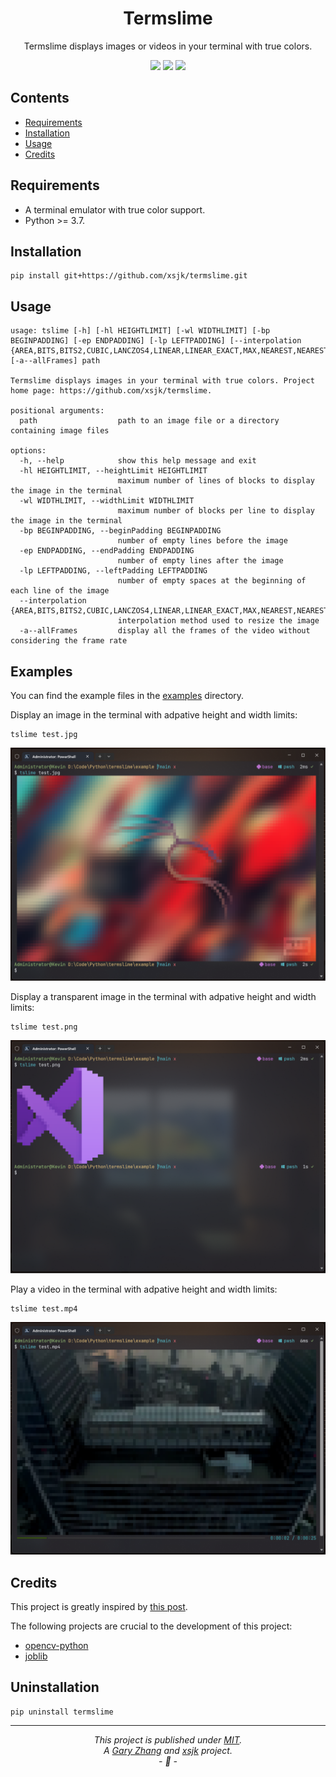 <div align="center">

<h1><b>Termslime</b></h1>

<p>Termslime displays images or videos in your terminal with true colors.</p>

<p>
    <img src="https://img.shields.io/pypi/v/termslime.svg">
    <img src="https://img.shields.io/pypi/pyversions/termslime.svg">
    <img src="https://img.shields.io/github/last-commit/xsjk/termslime">
</p>

</div>


## Contents

+ [Requirements](#requirements)
+ [Installation](#installation)
+ [Usage](#usage)
+ [Credits](#credits)


## Requirements

+ A terminal emulator with true color support.
+ Python >= 3.7.


## Installation

```shell
pip install git+https://github.com/xsjk/termslime.git
```


## Usage

```
usage: tslime [-h] [-hl HEIGHTLIMIT] [-wl WIDTHLIMIT] [-bp BEGINPADDING] [-ep ENDPADDING] [-lp LEFTPADDING] [--interpolation {AREA,BITS,BITS2,CUBIC,LANCZOS4,LINEAR,LINEAR_EXACT,MAX,NEAREST,NEAREST_EXACT,TAB_SIZE,TAB_SIZE2}] [-a--allFrames] path

Termslime displays images in your terminal with true colors. Project home page: https://github.com/xsjk/termslime.

positional arguments:
  path                  path to an image file or a directory containing image files

options:
  -h, --help            show this help message and exit
  -hl HEIGHTLIMIT, --heightLimit HEIGHTLIMIT
                        maximum number of lines of blocks to display the image in the terminal
  -wl WIDTHLIMIT, --widthLimit WIDTHLIMIT
                        maximum number of blocks per line to display the image in the terminal
  -bp BEGINPADDING, --beginPadding BEGINPADDING
                        number of empty lines before the image
  -ep ENDPADDING, --endPadding ENDPADDING
                        number of empty lines after the image
  -lp LEFTPADDING, --leftPadding LEFTPADDING
                        number of empty spaces at the beginning of each line of the image
  --interpolation {AREA,BITS,BITS2,CUBIC,LANCZOS4,LINEAR,LINEAR_EXACT,MAX,NEAREST,NEAREST_EXACT,TAB_SIZE,TAB_SIZE2}
                        interpolation method used to resize the image
  -a--allFrames         display all the frames of the video without considering the frame rate
```

## Examples

You can find the example files in the [examples](examples) directory.

Display an image in the terminal with adpative height and width limits:
```shell
tslime test.jpg
```
![](screenshots/screenshot1.png)

Display a transparent image in the terminal with adpative height and width limits:
```shell
tslime test.png
```
![](screenshots/screenshot2.png)

Play a video in the terminal with adpative height and width limits:
```shell
tslime test.mp4
```
![](screenshots/screenshot3.png)

## Credits

This project is greatly inspired by [this post](https://lucamug.medium.com/terminal-pixel-art-ad386d186dad).

The following projects are crucial to the development of this project:
+ [opencv-python](https://docs.opencv.org/4.x/)
+ [joblib](https://joblib.readthedocs.io/en/latest/)


## Uninstallation

```shell
pip uninstall termslime
```

---
*<p align="center">This project is published under [MIT](LICENSE).<br>A [Gary Zhang](https://github.com/garyzbm) and [xsjk](https://github.com/xsjk) project.<br>- :tada: -</p>*